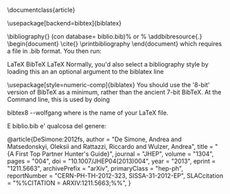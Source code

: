 \documentclass{article}

\usepackage[backend=bibtex]{biblatex}

\bibliography{<database>}  (con database= biblio.bib)% or
% \addbibresource{<database>.<extension>}
\begin{document}
\cite{<some-ref>}
\printbibliography
\end{document}
which requires a <database> file in .bib format. You then run:

LaTeX
BibTeX
LaTeX
Normally, you'd also select a bibliography style by loading this an an optional argument to the biblatex line

\usepackage[style=numeric-comp]{biblatex}
You should use the '8-bit' version of BibTeX as a minimum, rather than the ancient 7-bit BibTeX. At the Command line, this is used by doing

bibtex8 --wolfgang <filename>
where <filename> is the name of your LaTeX file.

E biblio.bib e' qualcosa del genere:

@article{DeSimone:2012fs,
      author         = "De Simone, Andrea and Matsedonskyi, Oleksii and Rattazzi,
                        Riccardo and Wulzer, Andrea",
      title          = "{A First Top Partner Hunter's Guide}",
      journal        = "JHEP",
      volume         = "1304",
      pages          = "004",
      doi            = "10.1007/JHEP04(2013)004",
      year           = "2013",
      eprint         = "1211.5663",
      archivePrefix  = "arXiv",
      primaryClass   = "hep-ph",
      reportNumber   = "CERN-PH-TH-2012-323, SISSA-31-2012-EP",
      SLACcitation   = "%%CITATION = ARXIV:1211.5663;%%",
}

